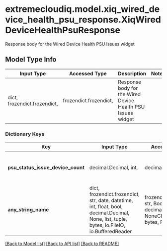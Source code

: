 # extremecloudiq.model.xiq_wired_device_health_psu_response.XiqWiredDeviceHealthPsuResponse

Response body for the Wired Device Health PSU Issues widget

## Model Type Info
Input Type | Accessed Type | Description | Notes
------------ | ------------- | ------------- | -------------
dict, frozendict.frozendict,  | frozendict.frozendict,  | Response body for the Wired Device Health PSU Issues widget | 

### Dictionary Keys
Key | Input Type | Accessed Type | Description | Notes
------------ | ------------- | ------------- | ------------- | -------------
**psu_status_issue_device_count** | decimal.Decimal, int,  | decimal.Decimal,  | The total number of devices with PSU issues | [optional] value must be a 64 bit integer
**any_string_name** | dict, frozendict.frozendict, str, date, datetime, int, float, bool, decimal.Decimal, None, list, tuple, bytes, io.FileIO, io.BufferedReader | frozendict.frozendict, str, BoolClass, decimal.Decimal, NoneClass, tuple, bytes, FileIO | any string name can be used but the value must be the correct type | [optional]

[[Back to Model list]](../../README.md#documentation-for-models) [[Back to API list]](../../README.md#documentation-for-api-endpoints) [[Back to README]](../../README.md)

